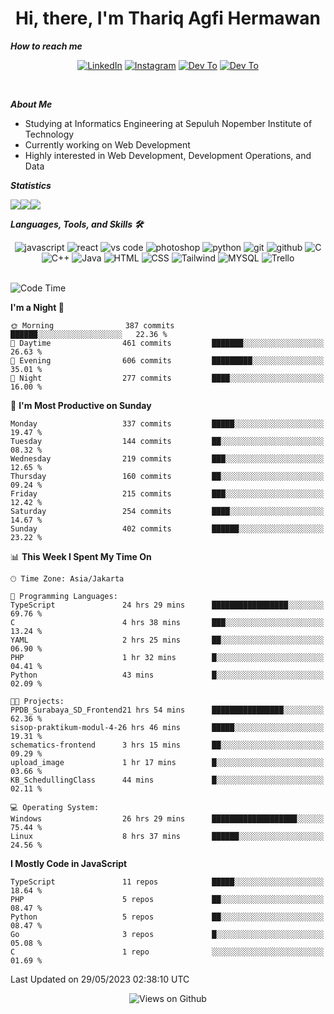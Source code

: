<div align="center">
  <h1>Hi, there, I'm Thariq Agfi Hermawan</h1>
</div>


***How to reach me***
<p align='center'>
   <a href="https://www.linkedin.com/in/thariqagfihermawan" target="_blank"><img src="https://img.shields.io/badge/LinkedIn-0077B5?style=for-the-badge&logo=linkedin&logoColor=white" alt="LinkedIn"></a>
   <a href="https://www.instagram.com/thoriqagfi" target="_blank"><img src="https://img.shields.io/badge/Instagram-E4405F?style=for-the-badge&logo=instagram&logoColor=white" alt="Instagram"></a>
   <a href="https://medium.com/@thoriq.aghfi60" target="_blank"><img src="https://img.shields.io/badge/Medium-12100E?style=for-the-badge&logo=medium&logoColor=white" alt="Dev To"></a>
   <a href="https://linktr.ee/thoriqagfi" target="_blank"><img src="https://img.shields.io/badge/linktree-1de9b6?style=for-the-badge&logo=linktree&logoColor=white" alt="Dev To"></a>
</p>

<br>

***About Me***
- Studying at Informatics Engineering at Sepuluh Nopember Institute of Technology
- Currently working on Web Development
- Highly interested in Web Development, Development Operations, and Data

***Statistics***

<!-- [![GitHub Streak](http://github-readme-streak-stats.herokuapp.com?user=thoriqagfi&theme=dark)](https://git.io/streak-stats) -->

<div align="center">
  <div style="display: flex;">
    <img src="http://github-readme-streak-stats.herokuapp.com?user=thoriqagfi&theme=chartreuse-dark"/>
    <img src="https://github-readme-stats.vercel.app/api/top-langs/?username=thoriqagfi&layout=compact&&theme=chartreuse-dark&langs_count=8)](https://github.com/thoriqagfi"/>
    <img src="https://github-readme-stats.vercel.app/api?username=thoriqagfi&show_icons=true&theme=chartreuse-dark"/>
  </div>
</div>

<!-- [![Top Langs](https://github-readme-stats.vercel.app/api/top-langs/?username=thoriqagfi&layout=compact&&theme=chartreuse-dark&langs_count=8)](https://github.com/thoriqagfi)
< ![Agfi's GitHub stats](https://github-readme-stats.vercel.app/api?username=thoriqagfi&show_icons=true&theme=chartreuse-dark) -->

***Languages, Tools, and Skills 🛠***

  <div align="center">
    <img src="https://img.shields.io/badge/JavaScript-F7DF1E?style=for-the-badge&logo=javascript&logoColor=black" alt="javascript" />
    <img src="https://img.shields.io/badge/React-61DAFB?style=for-the-badge&logo=react&logoColor=black" alt="react" />
    <img src="https://img.shields.io/badge/vs%20code-007ACC?style=for-the-badge&logo=visual%20studio%20code&logoColor=white" alt="vs code" />
    <img src="https://img.shields.io/badge/adobe%20photoshop-31A8FF?style=for-the-badge&logo=adobe%20photoshop&logoColor=white" alt="photoshop" />
    <img src="https://img.shields.io/badge/python-3776AB?style=for-the-badge&logo=python&logoColor=white" alt="python" />
    <img src="https://img.shields.io/badge/Git-F05032?style=for-the-badge&logo=git&logoColor=white" alt="git" />
    <img src="https://img.shields.io/badge/GitHub-100000?style=for-the-badge&logo=github&logoColor=white" alt="github" />
    <img src="https://img.shields.io/badge/c-%2300599C.svg?style=for-the-badge&logo=c&logoColor=white" alt="C" />
    <img src="https://img.shields.io/badge/c++-%2300599C.svg?style=for-the-badge&logo=c%2B%2B&logoColor=white" alt="C++" />
    <img src="https://img.shields.io/badge/Java-ED8B00?style=for-the-badge&logo=java&logoColor=white" alt="Java"/>
    <img src="https://img.shields.io/badge/HTML5-E34F26?style=for-the-badge&logo=html5&logoColor=white" alt="HTML" />
    <img src="https://img.shields.io/badge/CSS-239120?&style=for-the-badge&logo=css3&logoColor=white" alt ="CSS" />
    <img src="https://img.shields.io/badge/tailwindcss-%2338B2AC.svg?style=for-the-badge&logo=tailwind-css&logoColor=white" alt="Tailwind" />
    <img src="https://img.shields.io/badge/MySQL-00000F?style=for-the-badge&logo=mysql&logoColor=white" alt="MYSQL" />
    <img src="https://img.shields.io/badge/Trello-%23026AA7.svg?style=for-the-badge&logo=Trello&logoColor=white" alt="Trello" />
  </div><br>

<!--START_SECTION:waka-->
![Code Time](http://img.shields.io/badge/Code%20Time-415%20hrs%2033%20mins-blue)

**I'm a Night 🦉** 

```text
🌞 Morning                387 commits         ██████░░░░░░░░░░░░░░░░░░░   22.36 % 
🌆 Daytime                461 commits         ███████░░░░░░░░░░░░░░░░░░   26.63 % 
🌃 Evening                606 commits         █████████░░░░░░░░░░░░░░░░   35.01 % 
🌙 Night                  277 commits         ████░░░░░░░░░░░░░░░░░░░░░   16.00 % 
```
📅 **I'm Most Productive on Sunday** 

```text
Monday                   337 commits         █████░░░░░░░░░░░░░░░░░░░░   19.47 % 
Tuesday                  144 commits         ██░░░░░░░░░░░░░░░░░░░░░░░   08.32 % 
Wednesday                219 commits         ███░░░░░░░░░░░░░░░░░░░░░░   12.65 % 
Thursday                 160 commits         ██░░░░░░░░░░░░░░░░░░░░░░░   09.24 % 
Friday                   215 commits         ███░░░░░░░░░░░░░░░░░░░░░░   12.42 % 
Saturday                 254 commits         ████░░░░░░░░░░░░░░░░░░░░░   14.67 % 
Sunday                   402 commits         ██████░░░░░░░░░░░░░░░░░░░   23.22 % 
```


📊 **This Week I Spent My Time On** 

```text
🕑︎ Time Zone: Asia/Jakarta

💬 Programming Languages: 
TypeScript               24 hrs 29 mins      █████████████████░░░░░░░░   69.76 % 
C                        4 hrs 38 mins       ███░░░░░░░░░░░░░░░░░░░░░░   13.24 % 
YAML                     2 hrs 25 mins       ██░░░░░░░░░░░░░░░░░░░░░░░   06.90 % 
PHP                      1 hr 32 mins        █░░░░░░░░░░░░░░░░░░░░░░░░   04.41 % 
Python                   43 mins             █░░░░░░░░░░░░░░░░░░░░░░░░   02.09 % 

🐱‍💻 Projects: 
PPDB_Surabaya_SD_Frontend21 hrs 54 mins      ████████████████░░░░░░░░░   62.36 % 
sisop-praktikum-modul-4-26 hrs 46 mins       █████░░░░░░░░░░░░░░░░░░░░   19.31 % 
schematics-frontend      3 hrs 15 mins       ██░░░░░░░░░░░░░░░░░░░░░░░   09.29 % 
upload_image             1 hr 17 mins        █░░░░░░░░░░░░░░░░░░░░░░░░   03.66 % 
KB_SchedullingClass      44 mins             █░░░░░░░░░░░░░░░░░░░░░░░░   02.11 % 

💻 Operating System: 
Windows                  26 hrs 29 mins      ███████████████████░░░░░░   75.44 % 
Linux                    8 hrs 37 mins       ██████░░░░░░░░░░░░░░░░░░░   24.56 % 
```

**I Mostly Code in JavaScript** 

```text
TypeScript               11 repos            █████░░░░░░░░░░░░░░░░░░░░   18.64 % 
PHP                      5 repos             ██░░░░░░░░░░░░░░░░░░░░░░░   08.47 % 
Python                   5 repos             ██░░░░░░░░░░░░░░░░░░░░░░░   08.47 % 
Go                       3 repos             █░░░░░░░░░░░░░░░░░░░░░░░░   05.08 % 
C                        1 repo              ░░░░░░░░░░░░░░░░░░░░░░░░░   01.69 % 
```




 Last Updated on 29/05/2023 02:38:10 UTC
<!--END_SECTION:waka-->

<div align="center">
<img src="https://komarev.com/ghpvc/?username=thoriqagfi&color=blue" alt="Views on Github" />
</div>